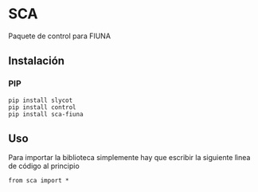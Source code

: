 # SCA
Paquete de control para FIUNA

## Instalación
### PIP
~~~
pip install slycot
pip install control
pip install sca-fiuna
~~~

## Uso
Para importar la biblioteca simplemente hay que escribir la siguiente lìnea de código al principio
~~~
from sca import *
~~~
